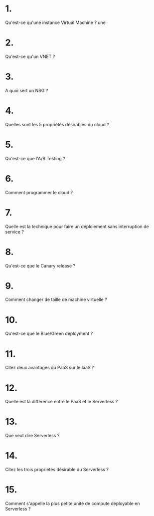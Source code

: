# 1.
Qu'est-ce qu'une instance Virtual Machine ?
 une 
# 2.
Qu'est-ce qu'un VNET ? 
 

# 3.
A quoi sert un NSG ?

# 4.
Quelles sont les 5 propriétés désirables du cloud ?

# 5.
Qu'est-ce que l'A/B Testing ?

# 6.
Comment programmer le cloud ?

# 7.
Quelle est la technique pour faire un déploiement sans interruption de service ?

# 8.
Qu'est-ce que le Canary release ?

# 9.
Comment changer de taille de machine virtuelle ?

# 10.
Qu'est-ce que le Blue/Green deployment ?

# 11.
Citez deux avantages du PaaS sur le IaaS ?

# 12.
Quelle est la différence entre le PaaS et le Serverless ?

# 13.
Que veut dire Serverless ?

# 14.
Citez les trois propriétés désirable du Serverless ?

# 15.
Comment s'appelle la plus petite unité de compute déployable en Serverless ?

